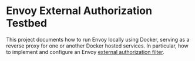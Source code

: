 # Envoy External Authorization Testbed

This project documents how to run Envoy locally using Docker, serving as a reverse proxy for one or another Docker
hosted services. In particular, how to implement and configure an Envoy [external authorization filter](https://www.envoyproxy.io/docs/envoy/latest/configuration/http/http_filters/ext_authz_filter).
